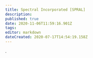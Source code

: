 ```yaml
---
title: Spectral Incorporated [SPRAL]
description: 
published: true
date: 2020-11-06T11:59:16.901Z
tags: 
editor: markdown
dateCreated: 2020-07-17T14:54:19.158Z
---
```


.